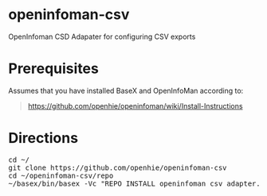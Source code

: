 openinfoman-csv
===============

OpenInfoman CSD Adapater for configuring CSV exports

Prerequisites
=============

Assumes that you have installed BaseX and OpenInfoMan according to:
> https://github.com/openhie/openinfoman/wiki/Install-Instructions


Directions
==========
<pre>
cd ~/
git clone https://github.com/openhie/openinfoman-csv
cd ~/openinfoman-csv/repo
~/basex/bin/basex -Vc "REPO INSTALL openinfoman_csv_adapter.xqm"
</pre>

